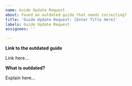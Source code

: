 ```yaml
---
name: Guide Update Request
about: Found an outdated guide that needs correcting?
title: 'Guide Update Request: [Enter Title Here]'
labels: Guide Update Request
assignees: ''

---
```


**Link to the outdated guide**

Link here...

**What is outdated?**

Explain here...
